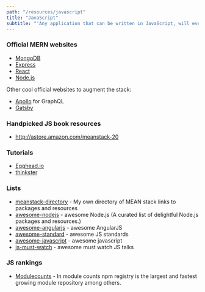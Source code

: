 ```yaml
---
path: "/resources/javascript"
title: "JavaScript"
subtitle: "'Any application that can be written in JavaScript, will eventually be written in JavaScript.' - Jeff Atwood"
---
```


### Official MERN websites

 - [MongoDB](https://www.mongodb.com/)
 - [Express](http://expressjs.com/)
 - [React](https://reactjs.org/)
 - [Node.js](http://nodejs.org)
    
Other cool official websites to augment the stack:

 - [Apollo](https://www.apollographql.com/) for GraphQL
 - [Gatsby](https://www.gatsbyjs.org/)

### Handpicked JS book resources

 - http://astore.amazon.com/meanstack-20

### Tutorials 

  - [Egghead.io](https://egghead.io/)
  - [thinkster](https://thinkster.io/)
    
### Lists

 - [meanstack-directory](https://github.com/kyrcha/meanstack-directory) - My own directory of MEAN stack links to packages and resources 
 - [awesome-nodejs](https://github.com/sindresorhus/awesome-nodejs) - awesome Node.js (A curated list of delightful Node.js packages and resources.)
 - [awesome-angularjs](https://github.com/gianarb/awesome-angularjs) - awesome AngularJS
 - [awesome-standard](https://github.com/feross/awesome-standard) - awesome JS standards
 - [awesome-javascript](https://github.com/sorrycc/awesome-javascript) - awesome javascript
 - [js-must-watch](https://github.com/bolshchikov/js-must-watch) - awesome must watch JS talks

 ### JS rankings

  - [Modulecounts](http://www.modulecounts.com/) - In module counts npm registry is the largest and fastest growing module repository among others.
